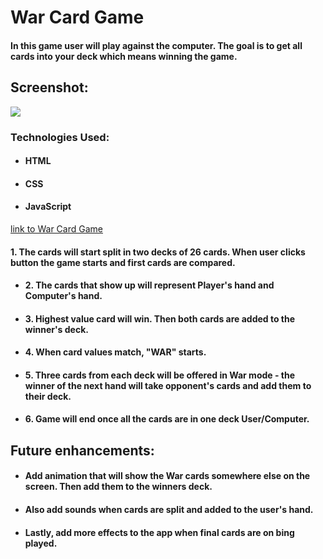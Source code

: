 # War Card Game 

#### In this game user will play against the computer. The goal is to get all cards into your deck which means winning the game.

## Screenshot: 

<img src="https://i.imgur.com/d76nhKA.png">

### Technologies Used: 
- #### HTML 
- #### CSS
- #### JavaScript 

[link to War Card Game](https://jonathanpenaloa.github.io/war-card-game)


#### 1. The cards will start split in two decks of 26 cards. When user clicks button the game starts and first cards are compared. 

- #### 2. The cards that show up will represent Player's hand and Computer's hand.

- #### 3. Highest value card will win. Then both cards are added to the winner's deck.

- #### 4. When card values match, "WAR" starts.

- #### 5. Three cards from each deck will be offered in War mode - the winner of the next hand will take opponent's cards and add them to their deck.

- #### 6. Game will end once all the cards are in one deck User/Computer.
 

## Future enhancements:

- #### Add animation that will show the War cards somewhere else on the screen. Then add them to the winners deck. 

- #### Also add sounds when cards are split and added to the user's hand.

- #### Lastly, add more effects to the app when final cards are on bing played.
